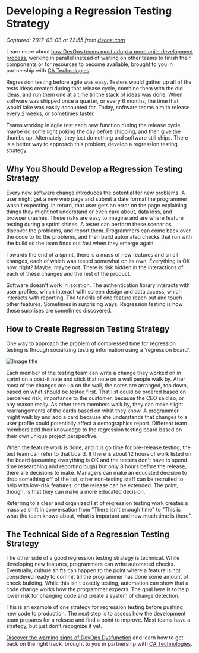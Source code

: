 # Developing a Regression Testing Strategy

_Captured: 2017-03-03 at 22:55 from [dzone.com](https://dzone.com/articles/developing-a-regression-testing-strategy)_

Learn more about [how DevOps teams must adopt a more agile development process](https://dzone.com/go?i=148026&u=https%3A%2F%2Fwww.ca.com%2Fus%2Fcollateral%2Febook%2Fexploring-the-tools-that-make-agile-parallel-development-possible.register.html%3Fmrm%3D540542%26cid%3DNA-DSP-ABUS-ACM-000195-00001285-000000492%26aid%3D00702), working in parallel instead of waiting on other teams to finish their components or for resources to become available, brought to you in partnership with [CA Technologies](https://dzone.com/go?i=148026&u=https%3A%2F%2Fwww.ca.com%2Fus%2Fcollateral%2Febook%2Fexploring-the-tools-that-make-agile-parallel-development-possible.register.html%3Fmrm%3D540542%26cid%3DNA-DSP-ABUS-ACM-000195-00001285-000000492%26aid%3D00702).

Regression testing before agile was easy. Testers would gather up all of the tests ideas created during that release cycle, combine them with the old ideas, and run them one at a time till the stack of ideas was done. When software was shipped once a quarter, or every 6 months, the time that would take was easily accounted for. Today, software teams aim to release every 2 weeks, or sometimes faster.

Teams working in agile test each new function during the release cycle, maybe do some light poking the day before shipping, and then give the thumbs up. Alternately, they just do nothing and software still ships. There is a better way to approach this problem; develop a regression testing strategy.

## Why You Should Develop a Regression Testing Strategy

Every new software change introduces the potential for new problems. A user might get a new web page and submit a date format the programmer wasn't expecting. In return, that user gets an error on the page explaining things they might not understand or even care about, data loss, and browser crashes. These risks are easy to imagine and are where feature testing during a sprint shines. A tester can perform these scenarios, discover the problems, and report them. Programmers can come back over the code to fix the problems, and then build automated checks that run with the build so the team finds out fast when they emerge again.

Towards the end of a sprint, there is a mass of new features and small changes, each of which was tested somewhat on its own. Everything is OK now, right? Maybe, maybe not. There is risk hidden in the interactions of each of these changes and the rest of the product.

Software doesn't work in isolation. The authentication library interacts with user profiles, which interact with screen design and data access, which interacts with reporting. The tendrils of one feature reach out and touch other features. Sometimes in surprising ways. Regression testing is how these surprises are sometimes discovered.

## How to Create Regression Testing Strategy

One way to approach the problem of compressed time for regression testing is through socializing testing information using a 'regression board'.

![Image title](https://dzone.com/storage/temp/2532708-below-engineering-1-1.jpg)

Each member of the testing team can write a change they worked on in sprint on a post-it note and stick that note on a wall people walk by. After most of the changes are up on the wall, the notes are arranged, top down, based on what should be tested first. That list could be ordered based on perceived risk, importance to the customer, because the CEO said so, or any reason really. As other team members walk by, they can make slight rearrangements of the cards based on what they know. A programmer might walk by and add a card because she understands that changes to a user profile could potentially affect a demographics report. Different team members add their knowledge to the regression testing board based on their own unique project perspective.

When the feature work is done, and it is go time for pre-release testing, the test team can refer to that board. If there is about 12 hours of work listed on the board (assuming everything is OK and the testers don't have to spend time researching and reporting bugs) but only 8 hours before the release, there are decisions to make. Managers can make an educated decision to drop something off of the list, other non-testing staff can be recruited to help with low-risk features, or the release can be extended. The point, though, is that they can make a more educated decision.

Referring to a clear and organized list of regression testing work creates a massive shift in conversation from "There isn't enough time" to "This is what the team knows about, what is important and how much time is there".

## The Technical Side of a Regression Testing Strategy

The other side of a good regression testing strategy is technical. While developing new features, programmers can write automated checks. Eventually, culture shifts can happen to the point where a feature is not considered ready to commit till the programmer has done some amount of check building. While this isn't exactly testing, automation can show that a code change works how the programmer expects. The goal here is to help lower risk for changing code and create a system of change detection.

This is an example of one strategy for regression testing before pushing new code to production. The next step is to assess how the development team prepares for a release and find a point to improve. Most teams have a strategy, but just don't recognize it yet.

[Discover the warning signs of DevOps Dysfunction](https://dzone.com/go?i=148027&u=http%3A%2F%2Ftransform.ca.com%2Fpragmatic-guide-to-devops.html%3Fmrm%3D540542%26cid%3DNA-DSP-ABUS-ACM-000195-00001286-000000493%26aid%3D00702) and learn how to get back on the right track, brought to you in partnership with [CA Technologies](https://dzone.com/go?i=148027&u=http%3A%2F%2Ftransform.ca.com%2Fpragmatic-guide-to-devops.html%3Fmrm%3D540542%26cid%3DNA-DSP-ABUS-ACM-000195-00001286-000000493%26aid%3D00702).
